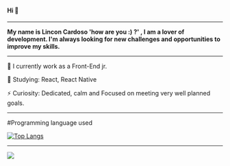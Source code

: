 #### Hi  👋
______________________________________________________

**My name is Lincon Cardoso 'how are you :) ?' , I am a lover of development. I'm always looking for new challenges and opportunities to improve my skills.**

______________________________________________________

🔭 I currently work as a Front-End jr.

🌱 Studying: React, React Native

⚡ Curiosity: Dedicated, calm and Focused on meeting very well planned goals.

______________________________________________________

#Programming language used

[![Top Langs](https://github-readme-stats.vercel.app/api/top-langs/?username=lincon-cardoso&layout=compact)](https://github.com/anuraghazra/github-readme-stats)


_____________________________________________________




<picture>
<source
  srcset="https://github-readme-stats.vercel.app/api?username=lincon-cardoso&show_icons=true&theme=dark"
  media="(prefers-color-scheme: dark)"
/>
<source
  srcset="https://github-readme-stats.vercel.app/api?username=lincon-cardoso&show_icons=true"
  media="(prefers-color-scheme: light), (prefers-color-scheme: no-preference)"
/>
<img src="https://github-readme-stats.vercel.app/api?username=lincon-cardoso&show_icons=true" />
</picture>
 
 
 
